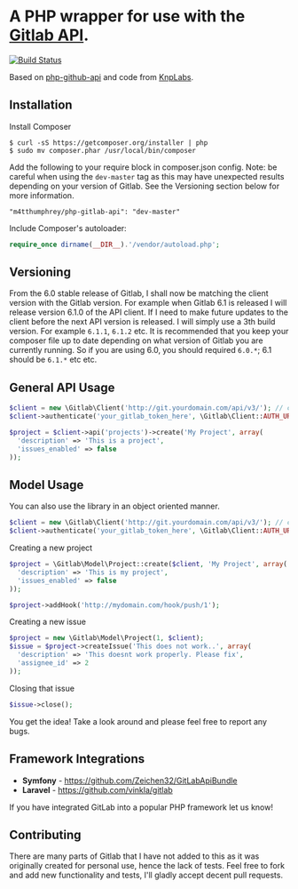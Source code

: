 A PHP wrapper for use with the [Gitlab API](https://github.com/gitlabhq/gitlabhq/tree/master/doc/api).
==============

[![Build Status](https://travis-ci.org/m4tthumphrey/php-gitlab-api.svg?branch=master)](https://travis-ci.org/m4tthumphrey/php-gitlab-api)

Based on [php-github-api](https://github.com/m4tthumphrey/php-github-api) and code from [KnpLabs](https://github.com/KnpLabs/php-github-api).

Installation
------------
Install Composer

```
$ curl -sS https://getcomposer.org/installer | php
$ sudo mv composer.phar /usr/local/bin/composer
```

Add the following to your require block in composer.json config. Note: be careful when using the `dev-master` tag as this may have unexpected results depending on your version of Gitlab. See the Versioning section below for more information.

```
"m4tthumphrey/php-gitlab-api": "dev-master"
```

Include Composer's autoloader:


```php
require_once dirname(__DIR__).'/vendor/autoload.php';
```

Versioning
----------

From the 6.0 stable release of Gitlab, I shall now be matching the client version with the Gitlab version. For example when Gitlab 6.1 is released I will release version 6.1.0 of the API client. If I need to make future updates to the client before the next API version is released. I will simply use a 3th build version. For example `6.1.1`, `6.1.2` etc. It is recommended that you keep your composer file up to date depending on what version of Gitlab you are currently running. So if you are using 6.0, you should required `6.0.*`; 6.1 should be `6.1.*` etc etc.

General API Usage
-----------------

```php
$client = new \Gitlab\Client('http://git.yourdomain.com/api/v3/'); // change here
$client->authenticate('your_gitlab_token_here', \Gitlab\Client::AUTH_URL_TOKEN); // change here

$project = $client->api('projects')->create('My Project', array(
  'description' => 'This is a project',
  'issues_enabled' => false
));

```

Model Usage
-----------

You can also use the library in an object oriented manner.

```php
$client = new \Gitlab\Client('http://git.yourdomain.com/api/v3/'); // change here
$client->authenticate('your_gitlab_token_here', \Gitlab\Client::AUTH_URL_TOKEN); // change here
```

Creating a new project

```php
$project = \Gitlab\Model\Project::create($client, 'My Project', array(
  'description' => 'This is my project',
  'issues_enabled' => false
));

$project->addHook('http://mydomain.com/hook/push/1');
```

Creating a new issue

```php
$project = new \Gitlab\Model\Project(1, $client);
$issue = $project->createIssue('This does not work..', array(
  'description' => 'This doesnt work properly. Please fix',
  'assignee_id' => 2
));
```

Closing that issue

```php
$issue->close();
```

You get the idea! Take a look around and please feel free to report any bugs.

Framework Integrations
----------------------
- **Symfony** - https://github.com/Zeichen32/GitLabApiBundle
- **Laravel** - https://github.com/vinkla/gitlab

If you have integrated GitLab into a popular PHP framework let us know!

Contributing
------------

There are many parts of Gitlab that I have not added to this as it was originally created for personal use, hence the lack of tests. Feel free to fork and add new functionality and tests, I'll gladly accept decent pull requests.
